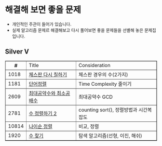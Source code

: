 
# 해결해 보면 좋을 문제
- 개인적인 주관이 들어가 있습니다.
- 실제 알고리즘 문제르 해결해보고 다시 풀어보면 좋을 문제들을 선별해 놓은 문제집 입니다.

## Silver V
<html>
  <body>
    <table border="1">
      <th>
        #
        <td> Title
        <td> Consideration
      </th>
      <tr>
        <td>1018
        <td><a href="https://www.acmicpc.net/problem/1018">체스판 다시 칠하기
        <td>체스판 경우의 수(2가지)
      <tr>
        <td>1181
        <td><a href="https://www.acmicpc.net/problem/1181">단어정렬
        <td> Time Complexity 줄이기
      <tr>
        <td>2609
        <td><a href="https://www.acmicpc.net/problem/2609">최대공약수와 최소공배수
        <td> 최대공약수 GCD
      <tr>
        <td>2781
        <td><a href="https://www.acmicpc.net/problem/2781">수 정렬하기 2
        <td> counting sort(), 정렬방법과 시간복잡도
      <tr>
        <td>10814
        <td><a href="https://www.acmicpc.net/problem/10814">나이순 정렬
        <td> 비교, 정렬
     <tr>
        <td>1920
        <td><a href="https://www.acmicpc.net/problem/1920">수 찾기
        <td> 탐색 알고리즘(선형, 이진, 해쉬)
  </body>
</html>
  
